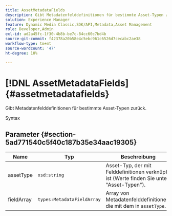 ```yaml
---
title: AssetMetadataFields
description: Gibt Metadatenfelddefinitionen für bestimmte Asset-Typen zurück.
solution: Experience Manager
feature: Dynamic Media Classic,SDK/API,Metadata,Asset Management
role: Developer,Admin
exl-id: ad2a45fc-1f30-4b8b-be7c-84cc60c7bd4b
source-git-commit: f42378a20b58e4c5ebc961c6526d7cecabc2ae38
workflow-type: tm+mt
source-wordcount: '47'
ht-degree: 10%

---
```


# [!DNL AssetMetadataFields]{#assetmetadatafields}

Gibt Metadatenfelddefinitionen für bestimmte Asset-Typen zurück.

Syntax

## Parameter {#section-5ad771540c5f40c187b35e34aac19305}

| Name | Typ | Beschreibung |
|---|---|---|
| assetType | `xsd:string` | Asset-Typ, der mit Felddefinitionen verknüpft ist (Werte finden Sie unter &quot;Asset-Typen&quot;). |
| fieldArray | `types:MetadataFieldArray` | Array von Metadatenfelddefinitionen, die mit dem in `assetType`. |
